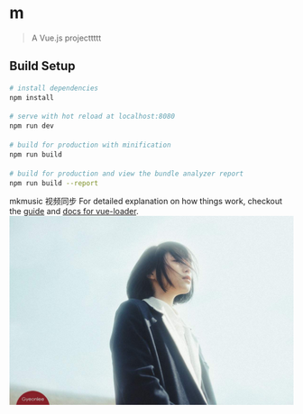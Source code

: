 # m

> A Vue.js projecttttt

## Build Setup

``` bash
# install dependencies
npm install

# serve with hot reload at localhost:8080
npm run dev

# build for production with minification
npm run build

# build for production and view the bundle analyzer report
npm run build --report
```
mkmusic 视频同步
For detailed explanation on how things work, checkout the [guide](http://vuejs-templates.github.io/webpack/) and [docs for vue-loader](http://vuejs.github.io/vue-loader).
![iii](https://github.com/fengjinlong/vue/blob/master/mkmusic/src/assets/timg.jpg)